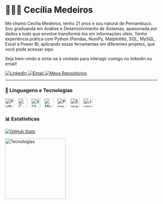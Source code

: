 # 👩🏻‍💻 Cecília Medeiros


Me chamo Cecília Medeiros, tenho 21 anos e sou natural de Pernambuco. 
Sou graduanda em Análise e Desenvolvimento de Sistemas, 
apaixonada por dados e tudo que envolve transformá-los em informações úteis. 
Tenho experiência prática com Python (Pandas, NumPy, Matplotlib), SQL, MySQL, Excel e Power BI, aplicando essas ferramentas em diferentes projetos, que você pode acessar aqui.

Seja bem-vindo e sinta-se à vontade para interagir comigo no linkedin ou email! 

<p align="left">
    <a href="https://www.linkedin.com/in/medeiroscecilia22/" target="_blank">
    <img 
        alt="LinkedIn" 
        title="Conecte-se comigo no LinkedIn" 
        src="https://img.shields.io/badge/LinkedIn-0A66C2?style=for-the-badge&logo=linkedin&logoColor=white"
    />
    </a>
    <a href="https://mail.google.com/mail/?view=cm&to=cms5@cesar.school" target="_blank">
    <img 
        alt="Email" 
        title="Me envie um email" 
        src="https://img.shields.io/badge/-Email-c14438?style=for-the-badge&logo=gmail&logoColor=white"
    />
    </a>
    <a href="https://github.com/Cecimedeiros?tab=repositories" target="_blank">
    <img 
        alt="Meus Repositórios" 
        title="Veja meus repositórios no GitHub" 
        src="https://img.shields.io/badge/-Meus%20Repositórios-181717?style=for-the-badge&logo=github&logoColor=white" 
    />
</a>

</p>

---

### 🤖 Linguagens e Tecnologias

<img 
    align="left" 
    alt="Python" 
    title="Python"
    width="30px" 
    style="padding-right: 10px;" 
    src="https://cdn.jsdelivr.net/gh/devicons/devicon@latest/icons/python/python-original.svg" 
/>

<img 
    align="left" 
    alt="C Language" 
    title="C (C99)"
    width="30px" 
    style="padding-right: 10px;" 
    src="https://cdn.jsdelivr.net/gh/devicons/devicon@latest/icons/c/c-original.svg" 
/>

<img 
    align="left" 
    alt="SQL" 
    title="SQL"
    width="30px" 
    style="padding-right: 10px;" 
    src="https://img.icons8.com/ios-filled/50/000000/sql.png"
/>

<img 
    align="left" 
    alt="MySQL" 
    title="MySQL"
    width="30px" 
    style="padding-right: 10px;" 
    src="https://cdn.jsdelivr.net/gh/devicons/devicon@latest/icons/mysql/mysql-original.svg" 
/>

<img 
    align="left" 
    alt="Power BI" 
    title="Power BI"
    width="30px" 
    style="padding-right: 10px;" 
    src="https://img.icons8.com/color/48/000000/power-bi.png"
/>

<img 
    align="left" 
    alt="Excel" 
    title="Excel"
    width="30px" 
    style="padding-right: 10px;" 
    src="https://img.icons8.com/color/48/000000/microsoft-excel-2019--v1.png"
/>

<img 
    align="left" 
    alt="Jupyter Notebook" 
    title="Jupyter Notebook"
    width="30px" 
    style="padding-right: 10px;" 
    src="https://cdn.jsdelivr.net/gh/devicons/devicon@latest/icons/jupyter/jupyter-original.svg" 
/>



<br/>
<br/>

### 📊 Estatísticas

<p>
  <a href="https://github.com/Cecimedeiros" target="_blank">
  <img 
    alt="GitHub Stats" 
    src="https://github-readme-stats.vercel.app/api?username=Cecimedeiros&show_icons=true&theme=tokyonight&include_all_commits=true&locale=pt-br" 
  />
</a>

<img 
  align="left" 
  alt="Tecnologias" 
  height="200" 
  src="https://github-readme-stats.vercel.app/api/top-langs/?username=Cecimedeiros&theme=tokyonight&layout=compact&custom_title=Tecnologias&langs_count=9" 
/>

</p>
